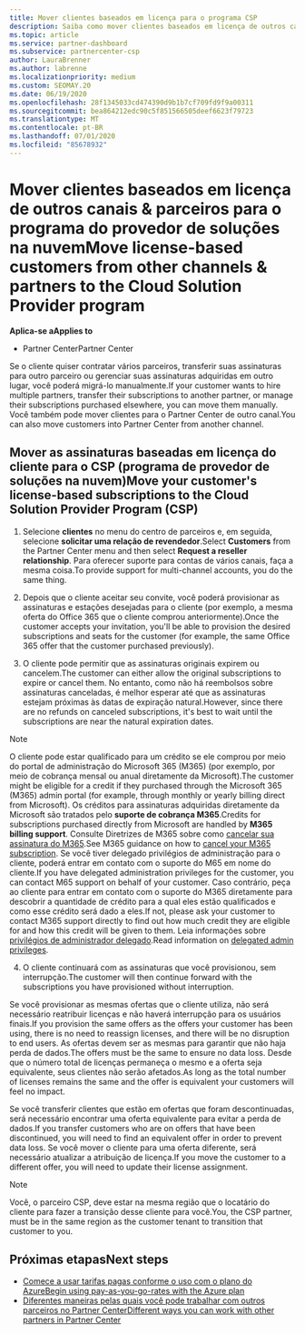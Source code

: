 ```yaml
---
title: Mover clientes baseados em licença para o programa CSP
description: Saiba como mover clientes baseados em licença de outros canais ou outro parceiro para o programa CSP (provedor de soluções na nuvem) no Partner Center.
ms.topic: article
ms.service: partner-dashboard
ms.subservice: partnercenter-csp
author: LauraBrenner
ms.author: labrenne
ms.localizationpriority: medium
ms.custom: SEOMAY.20
ms.date: 06/19/2020
ms.openlocfilehash: 28f1345033cd474390d9b1b7cf709fd9f9a00311
ms.sourcegitcommit: bea864212edc90c5f851566505deef6623f79723
ms.translationtype: MT
ms.contentlocale: pt-BR
ms.lasthandoff: 07/01/2020
ms.locfileid: "85678932"
---
```

# <a name="move-license-based-customers-from-other-channels--partners-to-the-cloud-solution-provider-program"></a><span data-ttu-id="bdec7-103">Mover clientes baseados em licença de outros canais & parceiros para o programa do provedor de soluções na nuvem</span><span class="sxs-lookup"><span data-stu-id="bdec7-103">Move license-based customers from other channels & partners to the Cloud Solution Provider program</span></span>

<span data-ttu-id="bdec7-104">**Aplica-se a**</span><span class="sxs-lookup"><span data-stu-id="bdec7-104">**Applies to**</span></span>

-  <span data-ttu-id="bdec7-105">Partner Center</span><span class="sxs-lookup"><span data-stu-id="bdec7-105">Partner Center</span></span>

<span data-ttu-id="bdec7-106">Se o cliente quiser contratar vários parceiros, transferir suas assinaturas para outro parceiro ou gerenciar suas assinaturas adquiridas em outro lugar, você poderá migrá-lo manualmente.</span><span class="sxs-lookup"><span data-stu-id="bdec7-106">If your customer wants to hire multiple partners, transfer their subscriptions to another partner, or manage their subscriptions purchased elsewhere, you can move them manually.</span></span> <span data-ttu-id="bdec7-107">Você também pode mover clientes para o Partner Center de outro canal.</span><span class="sxs-lookup"><span data-stu-id="bdec7-107">You can also move customers into Partner Center from another channel.</span></span>

## <a name="move-your-customers-license-based-subscriptions-to-the-cloud-solution-provider-program-csp"></a><span data-ttu-id="bdec7-108">Mover as assinaturas baseadas em licença do cliente para o CSP (programa de provedor de soluções na nuvem)</span><span class="sxs-lookup"><span data-stu-id="bdec7-108">Move your customer's license-based subscriptions to the Cloud Solution Provider Program (CSP)</span></span>

1. <span data-ttu-id="bdec7-109">Selecione **clientes** no menu do centro de parceiros e, em seguida, selecione **solicitar uma relação de revendedor**.</span><span class="sxs-lookup"><span data-stu-id="bdec7-109">Select **Customers** from the Partner Center menu and then select **Request a reseller relationship**.</span></span> <span data-ttu-id="bdec7-110">Para oferecer suporte para contas de vários canais, faça a mesma coisa.</span><span class="sxs-lookup"><span data-stu-id="bdec7-110">To provide support for multi-channel accounts, you do the same thing.</span></span>

2. <span data-ttu-id="bdec7-111">Depois que o cliente aceitar seu convite, você poderá provisionar as assinaturas e estações desejadas para o cliente (por exemplo, a mesma oferta do Office 365 que o cliente comprou anteriormente).</span><span class="sxs-lookup"><span data-stu-id="bdec7-111">Once the customer accepts your invitation, you'll be able to provision the desired subscriptions and seats for the customer (for example, the same Office 365 offer that the customer purchased previously).</span></span>

3. <span data-ttu-id="bdec7-112">O cliente pode permitir que as assinaturas originais expirem ou cancelem.</span><span class="sxs-lookup"><span data-stu-id="bdec7-112">The customer can either allow the original subscriptions to expire or cancel them.</span></span> <span data-ttu-id="bdec7-113">No entanto, como não há reembolsos sobre assinaturas canceladas, é melhor esperar até que as assinaturas estejam próximas às datas de expiração natural.</span><span class="sxs-lookup"><span data-stu-id="bdec7-113">However, since there are no refunds on canceled subscriptions, it's best to wait until the  subscriptions are near the natural expiration dates.</span></span>

>[!NOTE]
> <span data-ttu-id="bdec7-114">O cliente pode estar qualificado para um crédito se ele comprou por meio do portal de administração do Microsoft 365 (M365) (por exemplo, por meio de cobrança mensal ou anual diretamente da Microsoft).</span><span class="sxs-lookup"><span data-stu-id="bdec7-114">The customer might be eligible for a credit if they purchased through the Microsoft 365 (M365) admin portal (for example, through monthly or yearly billing direct from Microsoft).</span></span> <span data-ttu-id="bdec7-115">Os créditos para assinaturas adquiridas diretamente da Microsoft são tratados pelo **suporte de cobrança M365**.</span><span class="sxs-lookup"><span data-stu-id="bdec7-115">Credits for subscriptions purchased directly from Microsoft are handled by **M365 billing support**.</span></span> <span data-ttu-id="bdec7-116">Consulte Diretrizes de M365 sobre como [cancelar sua assinatura do M365](https://docs.microsoft.com/microsoft-365/commerce/subscriptions/cancel-your-subscription).</span><span class="sxs-lookup"><span data-stu-id="bdec7-116">See M365 guidance on how to [cancel your M365 subscription](https://docs.microsoft.com/microsoft-365/commerce/subscriptions/cancel-your-subscription).</span></span> <span data-ttu-id="bdec7-117">Se você tiver delegado privilégios de administração para o cliente, poderá entrar em contato com o suporte do M65 em nome do cliente.</span><span class="sxs-lookup"><span data-stu-id="bdec7-117">If you have delegated administration privileges for the customer, you can contact M65 support on behalf of your customer.</span></span> <span data-ttu-id="bdec7-118">Caso contrário, peça ao cliente para entrar em contato com o suporte do M365 diretamente para descobrir a quantidade de crédito para a qual eles estão qualificados e como esse crédito será dado a eles.</span><span class="sxs-lookup"><span data-stu-id="bdec7-118">If not, please ask your customer to contact M365 support directly to find out how much credit they are eligible for and how this credit will be given to them.</span></span> <span data-ttu-id="bdec7-119">Leia informações sobre [privilégios de administrador delegado](customers-revoke-admin-privileges.md).</span><span class="sxs-lookup"><span data-stu-id="bdec7-119">Read information on [delegated admin privileges](customers-revoke-admin-privileges.md).</span></span> 

4. <span data-ttu-id="bdec7-120">O cliente continuará com as assinaturas que você provisionou, sem interrupção.</span><span class="sxs-lookup"><span data-stu-id="bdec7-120">The customer will then continue forward with the subscriptions you have provisioned without interruption.</span></span>

<span data-ttu-id="bdec7-121">Se você provisionar as mesmas ofertas que o cliente utiliza, não será necessário reatribuir licenças e não haverá interrupção para os usuários finais.</span><span class="sxs-lookup"><span data-stu-id="bdec7-121">If you provision the same offers as the offers your customer has been using, there is no need to reassign licenses, and there will be no disruption to end users.</span></span> <span data-ttu-id="bdec7-122">As ofertas devem ser as mesmas para garantir que não haja perda de dados.</span><span class="sxs-lookup"><span data-stu-id="bdec7-122">The offers must be the same to ensure no data loss.</span></span> <span data-ttu-id="bdec7-123">Desde que o número total de licenças permaneça o mesmo e a oferta seja equivalente, seus clientes não serão afetados.</span><span class="sxs-lookup"><span data-stu-id="bdec7-123">As long as the total number of licenses remains the same and the offer is equivalent your customers will feel no impact.</span></span>

<span data-ttu-id="bdec7-124">Se você transferir clientes que estão em ofertas que foram descontinuadas, será necessário encontrar uma oferta equivalente para evitar a perda de dados.</span><span class="sxs-lookup"><span data-stu-id="bdec7-124">If you transfer customers who are on offers that have been discontinued, you will need to find an equivalent offer in order to prevent data loss.</span></span> <span data-ttu-id="bdec7-125">Se você mover o cliente para uma oferta diferente, será necessário atualizar a atribuição de licença.</span><span class="sxs-lookup"><span data-stu-id="bdec7-125">If you move the customer to a different offer, you will need to update their license assignment.</span></span>

>[!NOTE]
> <span data-ttu-id="bdec7-126">Você, o parceiro CSP, deve estar na mesma região que o locatário do cliente para fazer a transição desse cliente para você.</span><span class="sxs-lookup"><span data-stu-id="bdec7-126">You, the CSP partner, must be in the same region as the customer tenant to transition that customer to you.</span></span>

## <a name="next-steps"></a><span data-ttu-id="bdec7-127">Próximas etapas</span><span class="sxs-lookup"><span data-stu-id="bdec7-127">Next steps</span></span>

- [<span data-ttu-id="bdec7-128">Comece a usar tarifas pagas conforme o uso com o plano do Azure</span><span class="sxs-lookup"><span data-stu-id="bdec7-128">Begin using pay-as-you-go-rates with the Azure plan </span></span>](azure-plan-get-started.md)
- [<span data-ttu-id="bdec7-129">Diferentes maneiras pelas quais você pode trabalhar com outros parceiros no Partner Center</span><span class="sxs-lookup"><span data-stu-id="bdec7-129">Different ways you can work with other partners in Partner Center</span></span>](work-with-other-partners.md)

